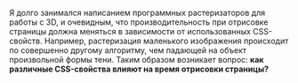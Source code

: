 Я долго занимался написанием программных растеризаторов для работы с
3D, и очевидным, что производительность при отрисовке страницы должна меняться
в зависимости от использованных CSS-свойств. Например, растеризация маленького
изображения происходит по совершенно другому алгоритму, чем падающей на объект
произвольной формы тени. Таким образом возникает вопрос: **как различные
CSS-свойства влияют на время отрисовки страницы?**